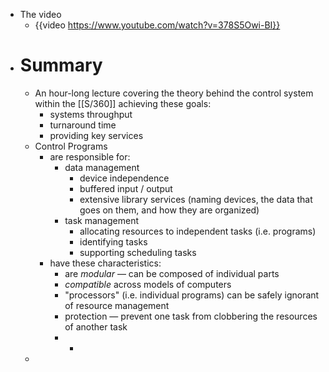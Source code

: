 - The video
	- {{video https://www.youtube.com/watch?v=378S5Owi-BI}}
- # Summary
	- An hour-long lecture covering the theory behind the control system within the [[S/360]] achieving these goals:
		- systems throughput
		- turnaround time
		- providing key services
	- Control Programs
		- are responsible for:
			- data management
				- device independence
				- buffered input / output
				- extensive library services (naming devices, the data that goes on them, and how they are organized)
			- task management
				- allocating resources to independent tasks (i.e. programs)
				- identifying tasks
				- supporting scheduling tasks
		- have these characteristics:
			- are _modular_ — can be composed of individual parts
			- _compatible_ across models of computers
			- "processors" (i.e. individual programs) can be safely ignorant of resource management
			- protection — prevent one task from clobbering the resources of another task
			-
				-
	-